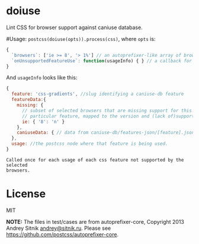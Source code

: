 doiuse
======

Lint CSS for browser support against caniuse database.

#Usage: 
`postcss(doiuse(opts)).process(css)`, where `opts` is:
```javascript
{
  `browsers`: ['ie >= 8', '> 1%'] // an autoprefixer-like array of browsers.
  `onUnsupportedFeatureUse`: function(usageInfo) { } // a callback for usages of features not supported by the selected browsers
}
```

And `usageInfo` looks like this:

```javascript
{
  feature: 'css-gradients', //slug identifying a caniuse-db feature
  featureData:{
    missing: {
      // subset of selected browsers that are missing support for this
      // particular feature, mapped to the version and (lack of)support code
      ie: { '8': 'n' }
    },
    caniuseData: { // data from caniuse-db/features-json/[feature].json }
  },
  usage: //the postcss node where that feature is being used.
}
```
    Called once for each usage of each css feature not supported by the selected
    browsers.

License
=======

MIT

**NOTE:** The files in test/cases are from autoprefixer-core, Copyright 2013 Andrey Sitnik <andrey@sitnik.ru>.  Please see https://github.com/postcss/autoprefixer-core.
